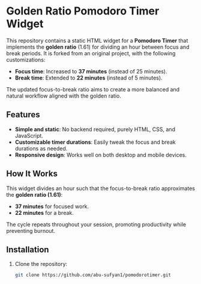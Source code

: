 # Golden Ratio Pomodoro Timer Widget

This repository contains a static HTML widget for a **Pomodoro Timer** that implements the **golden ratio** (1.61) for dividing an hour between focus and break periods. It is forked from an original project, with the following customizations:  
- **Focus time**: Increased to **37 minutes** (instead of 25 minutes).  
- **Break time**: Extended to **22 minutes** (instead of 5 minutes).  

The updated focus-to-break ratio aims to create a more balanced and natural workflow aligned with the golden ratio.

## Features
- **Simple and static**: No backend required, purely HTML, CSS, and JavaScript.
- **Customizable timer durations**: Easily tweak the focus and break durations as needed.
- **Responsive design**: Works well on both desktop and mobile devices.

## How It Works
This widget divides an hour such that the focus-to-break ratio approximates the **golden ratio (1.61)**:
- **37 minutes** for focused work.
- **22 minutes** for a break.

The cycle repeats throughout your session, promoting productivity while preventing burnout.

## Installation
1. Clone the repository:
   ```bash
   git clone https://github.com/abu-sufyan1/pomodorotimer.git

